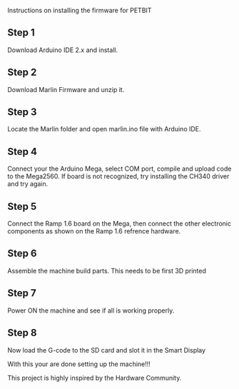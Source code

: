 Instructions on installing the firmware for PETBIT

## Step 1 
Download Arduino IDE 2.x and install.

## Step 2
Download Marlin Firmware and unzip it.

## Step 3
Locate the Marlin folder and open marlin.ino file with Arduino IDE.

## Step 4
Connect your the Arduino Mega, select COM port, compile and upload code to the Mega2560. If board is not recognized, try installing the CH340 driver and try again.

## Step 5
Connect the Ramp 1.6 board on the Mega, then connect the other electronic components as shown on the Ramp 1.6 refrence hardware.

## Step 6
Assemble the machine build parts. This needs to be first 3D printed

## Step 7
Power ON the machine and see if all is working properly.

## Step 8
Now load the G-code to the SD card and slot it in the Smart Display

With this your are done setting up the machine!!!

This project is highly inspired by the Hardware Community.

